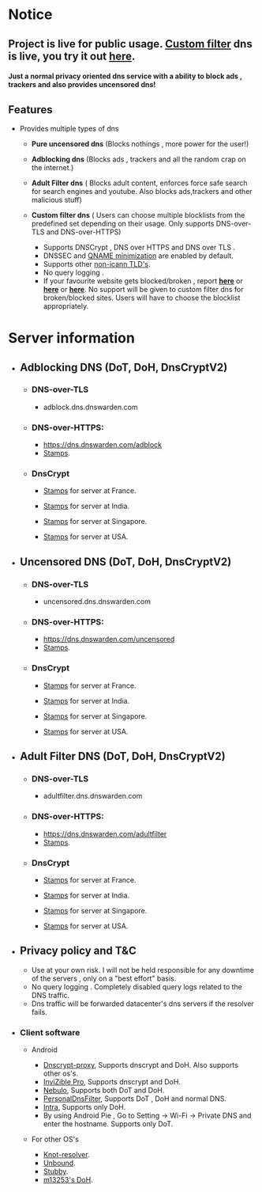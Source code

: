 # Notice

## Project is live for public usage. [Custom filter](https://dnswarden.com/customfilter.html) dns is live, you try it out [here](https://dnswarden.com/customfilter.html).




#### Just a normal privacy oriented dns service with a ability to block ads , trackers and also provides uncensored dns! 



## Features

* Provides multiple types of dns 
  * **Pure uncensored dns** (Blocks nothings , more power for the user!)
  * **Adblocking dns** (Blocks ads , trackers and all the random crap on the internet.)
  * **Adult Filter dns** ( Blocks adult content, enforces force safe search for search engines and youtube. Also blocks ads,trackers and other malicious stuff)
  * **Custom filter dns** ( Users can choose multiple blocklists from the predefined set depending on their usage. Only supports DNS-over-TLS and DNS-over-HTTPS)
  

    * Supports DNSCrypt , DNS over HTTPS and DNS over TLS .
    * DNSSEC and [QNAME minimization](https://tools.ietf.org/html/rfc7816) are enabled by default.
    * Supports other [non-icann TLD's](https://github.com/bhanupratapys/dnswarden/issues/7#issuecomment-548266343).
    * No query logging .
    * If your favourite website gets blocked/broken , report **[ here](https://github.com/dnswarden/blocklist-staging)** or **[ here](https://t.me/dnswarden)** or **[ here](mailto:dns-support@dnswarden.com)**. No support will be given to custom filter dns for broken/blocked sites. Users will have to choose the blocklist appropriately. 
    
    
 # Server information
 
* ## Adblocking DNS (DoT, DoH, DnsCryptV2)
  
  
  * ### DNS-over-TLS
     *  adblock.dns.dnswarden.com
  
  * ### DNS-over-HTTPS: 
    *  https://dns.dnswarden.com/adblock
    *  [Stamps](https://github.com/bhanupratapys/dnswarden/tree/master/stamps/DoH/adblock).

    
  * ### DnsCrypt
      * [Stamps](https://github.com/bhanupratapys/dnswarden/blob/master/stamps/DnsCrypt/adblock/France.md) for server at France.
      
      * [Stamps](https://github.com/bhanupratapys/dnswarden/blob/master/stamps/DnsCrypt/adblock/India.md) for server at India.
      
      * [Stamps](https://github.com/bhanupratapys/dnswarden/blob/master/stamps/DnsCrypt/adblock/Singapore.md) for server at Singapore.
      
      * [Stamps](https://github.com/bhanupratapys/dnswarden/blob/master/stamps/DnsCrypt/adblock/USA.md) for server at USA.
         
         
   


   

       
* ## Uncensored DNS (DoT, DoH, DnsCryptV2)
  
  
  * ### DNS-over-TLS
     *  uncensored.dns.dnswarden.com
  
  * ### DNS-over-HTTPS: 
    *  https://dns.dnswarden.com/uncensored
    *  [Stamps](https://github.com/bhanupratapys/dnswarden/tree/master/stamps/DoH/uncensored).
 
    
    
  * ### DnsCrypt

      * [Stamps](https://github.com/bhanupratapys/dnswarden/blob/master/stamps/DnsCrypt/uncensored/France.md) for server at France.
      
      * [Stamps](https://github.com/bhanupratapys/dnswarden/blob/master/stamps/DnsCrypt/uncensored/India.md) for server at India.
      
      * [Stamps](https://github.com/bhanupratapys/dnswarden/blob/master/stamps/DnsCrypt/uncensored/Singapore.md) for server at Singapore.
      
      * [Stamps](https://github.com/bhanupratapys/dnswarden/blob/master/stamps/DnsCrypt/uncensored/USA.md) for server at USA.

          

       
       
* ## Adult Filter DNS (DoT, DoH, DnsCryptV2)
  
  
  * ### DNS-over-TLS
     *  adultfilter.dns.dnswarden.com
  
  * ### DNS-over-HTTPS: 
    *  https://dns.dnswarden.com/adultfilter
    *  [Stamps](https://github.com/bhanupratapys/dnswarden/tree/master/stamps/DoH/adultfilter).

    
    
  * ### DnsCrypt
  
      * [Stamps](https://github.com/bhanupratapys/dnswarden/blob/master/stamps/DnsCrypt/adultfilter/France.md) for server at France.
      
      * [Stamps](https://github.com/bhanupratapys/dnswarden/blob/master/stamps/DnsCrypt/adultfilter/India.md) for server at India.
      
      * [Stamps](https://github.com/bhanupratapys/dnswarden/blob/master/stamps/DnsCrypt/adultfilter/Singapore.md) for server at Singapore.
      
      * [Stamps](https://github.com/bhanupratapys/dnswarden/blob/master/stamps/DnsCrypt/adultfilter/USA.md) for server at USA.



       
* ## Privacy policy and T&C
  * Use at your own risk. I will not be held responsible for any downtime of the servers , only on a "best effort" basis.
  * No query logging . Completely disabled query logs related to the DNS traffic.
  * Dns traffic will be forwarded datacenter's dns servers if the resolver fails. 





* ### Client software

    * Android
      * [Dnscrypt-proxy](https://github.com/DNSCrypt/dnscrypt-proxy), Supports dnscrypt and DoH. Also supports other os's.
      * [InviZible Pro](https://f-droid.org/en/packages/pan.alexander.tordnscrypt.stable), Supports dnscrypt and DoH.
      * [Nebulo](https://git.frostnerd.com/PublicAndroidApps/smokescreen#installation), Supports both DoT and DoH.
      * [PersonalDnsFilter](https://zenz-solutions.de/personaldnsfilter), Supports DoT , DoH and normal DNS.
      * [Intra](https://play.google.com/store/apps/details?id=app.intra), Supports only DoH.
      * By using Android Pie , Go to Setting -> Wi-Fi -> Private DNS and enter the hostname. Supports only DoT.
      
     
    * For other OS's
       * [Knot-resolver](https://www.knot-resolver.cz).
       * [Unbound](https://nlnetlabs.nl/projects/unbound/about).
       * [Stubby](https://dnsprivacy.org/wiki/display/DP/DNS+Privacy+Daemon+-+Stubby).
       * [m13253's DoH](https://github.com/m13253/dns-over-https).




